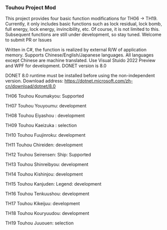 ### Touhou Project Mod
This project provides four basic function modifications for TH06 -> TH19. Currently, it only includes basic functions such as lock residual, lock bomb, full energy, lock energy, invincibility, etc. Of course, it is not limited to this. Subsequent functions are still under development, so stay tuned. Welcome to submit PR or Issues

Written in C#, the function is realized by external R/W of application memory. Supports Chinese/English/Japanese languages. All languages ​​except Chinese are machine translated. Use Visual Stuido 2022 Preview and WPF for development. DONET version is 8.0

DONET 8.0 runtime must be installed before using the non-independent version. Download address: https://dotnet.microsoft.com/zh-cn/download/dotnet/8.0

TH06 Touhou Koumakyou: Supported

TH07 Touhou Youyoumu:  development

TH08 Touhou Eiyashou : development

TH09 Touhou Kaeizuka : selection

TH10 Touhou Fuujinroku: development

TH11 Touhou Chireiden: development

TH12 Touhou Seirensen: Ship: Supported

TH13 Touhou Shinreibyou: development

TH14 Touhou Kishinjou: development

TH15 Touhou Kanjuden: Legend: development

TH16 Touhou Tenkuushou: development

TH17 Touhou Kikeijuu: development

TH18 Touhou Kouryuudou: development

TH19 Touhou Juuouen: selection
